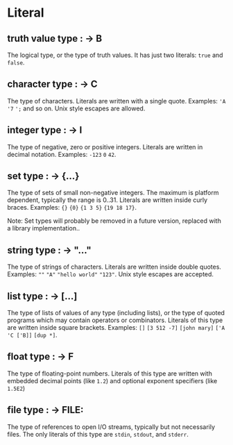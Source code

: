 
# Literal

## truth value type      :  ->  B
The logical type, or the type of truth values.
It has just two literals: `true` and `false`.

## character type      :  ->  C
The type of characters. Literals are written with a single quote.
Examples:  `'A`  `'7`  `';`  and so on. Unix style escapes are allowed.

## integer type      :  ->  I
The type of negative, zero or positive integers.
Literals are written in decimal notation. Examples:  `-123`   `0`   `42`.

## set type      :  ->  {...}
The type of sets of small non-negative integers.
The maximum is platform dependent, typically the range is 0..31.
Literals are written inside curly braces.
Examples:  `{}`  `{0}`  `{1 3 5}`  `{19 18 17}`.

Note: Set types will probably be removed in a future version, replaced with
a library implementation..

## string type      :  ->  "..."
The type of strings of characters. Literals are written inside double
quotes.  Examples: `""`  `"A"`  `"hello world"` `"123"`.  Unix style
escapes are accepted.

## list type      :  ->  [...]
The type of lists of values of any type (including lists),
or the type of quoted programs which may contain operators or combinators.
Literals of this type are written inside square brackets.
Examples: `[]`  `[3 512 -7]`  `[john mary]`  `['A 'C ['B]]`  `[dup *]`.

## float type      :  ->  F
The type of floating-point numbers.
Literals of this type are written with embedded decimal points (like
`1.2`) and optional exponent specifiers (like `1.5E2`)

## file type      :  ->  FILE:
The type of references to open I/O streams,
typically but not necessarily files.
The only literals of this type are `stdin`, `stdout`, and `stderr`.

